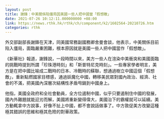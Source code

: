 ```yaml
---
layout: post
title: 謝鋒：中美關係陷僵局因美國一些人把中國當「假想敵」
date: 2021-07-26 10:12:11.000000000 +08:00
link: https://news.rthk.hk/rthk/ch/component/k2/1602564-20210726.htm
categories: rthk
---
```


外交部副部長謝鋒在天津，同美國常務副國務卿舍曼會談，他表示，中美關係目前陷入僵局，面臨嚴重困難，根本原因就是美國一些人把中國當作「假想敵」。

《新華社》報道，謝鋒說，一段時間以來，美方一些人在渲染中美衝突和美國面臨的挑戰時提到所謂「珍珠港時刻」和「斯普特尼克時刻」。一些專家學者明言，美方是在把中國比喻成二戰時的日本、冷戰時的蘇聯，想通過樹立中國這個「假想敵」，重新點燃國家目標感，通過妖魔化中國，轉移美民眾對國內政治、經濟、社會的不滿，把美國內深層次結構性矛盾甩鍋到中國身上。

他指，美國全政府和全社會動員，全方位遏制中國，似乎只要遏制住中國的發展，國內外難題就能迎刃而解，美國將重新變得偉大，美國治下的霸權就可以延續。美方動輒拿中方說事，好像不扯上中國，都不會說話做事了。中方敦促美方改變這種極其錯誤的思維和極其危險的對華政策。
